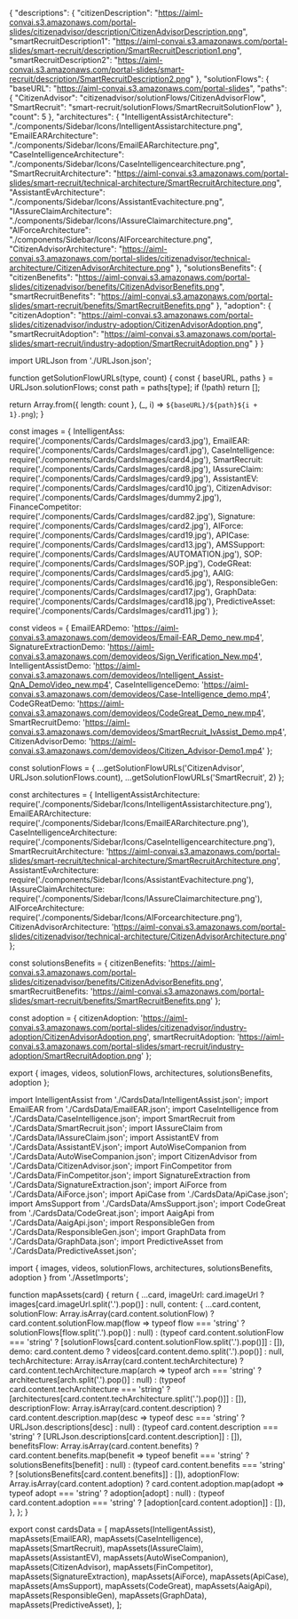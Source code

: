 {
  "descriptions": {
    "citizenDescription": "https://aiml-convai.s3.amazonaws.com/portal-slides/citizenadvisor/description/CitizenAdvisorDescription.png",
    "smartRecruitDescription1": "https://aiml-convai.s3.amazonaws.com/portal-slides/smart-recruit/description/SmartRecruitDescription1.png",
    "smartRecruitDescription2": "https://aiml-convai.s3.amazonaws.com/portal-slides/smart-recruit/description/SmartRecruitDescription2.png"
  },
  "solutionFlows": {
    "baseURL": "https://aiml-convai.s3.amazonaws.com/portal-slides",
    "paths": {
      "CitizenAdvisor": "citizenadvisor/solutionFlows/CitizenAdvisorFlow",
      "SmartRecruit": "smart-recruit/solutionFlows/SmartRecruitSolutionFlow"
    },
    "count": 5
  },
  "architectures": {
    "IntelligentAssistArchitecture": "./components/Sidebar/Icons/IntelligentAssistarchitecture.png",
    "EmailEARArchitecture": "./components/Sidebar/Icons/EmailEARarchitecture.png",
    "CaseIntelligenceArchitecture": "./components/Sidebar/Icons/CaseIntelligencearchitecture.png",
    "SmartRecruitArchitecture": "https://aiml-convai.s3.amazonaws.com/portal-slides/smart-recruit/technical-architecture/SmartRecruitArchitecture.png",
    "AssistantEvArchitecture": "./components/Sidebar/Icons/AssistantEvachitecture.png",
    "IAssureClaimArchitecture": "./components/Sidebar/Icons/IAssureClaimarchitecture.png",
    "AIForceArchitecture": "./components/Sidebar/Icons/AIForcearchitecture.png",
    "CitizenAdvisorArchitecture": "https://aiml-convai.s3.amazonaws.com/portal-slides/citizenadvisor/technical-architecture/CitizenAdvisorArchitecture.png"
  },
  "solutionsBenefits": {
    "citizenBenefits": "https://aiml-convai.s3.amazonaws.com/portal-slides/citizenadvisor/benefits/CitizenAdvisorBenefits.png",
    "smartRecruitBenefits": "https://aiml-convai.s3.amazonaws.com/portal-slides/smart-recruit/benefits/SmartRecruitBenefits.png"
  },
  "adoption": {
    "citizenAdoption": "https://aiml-convai.s3.amazonaws.com/portal-slides/citizenadvisor/industry-adoption/CitizenAdvisorAdoption.png",
    "smartRecruitAdoption": "https://aiml-convai.s3.amazonaws.com/portal-slides/smart-recruit/industry-adoption/SmartRecruitAdoption.png"
  }
}






import URLJson from './URLJson.json';

function getSolutionFlowURLs(type, count) {
  const { baseURL, paths } = URLJson.solutionFlows;
  const path = paths[type];
  if (!path) return [];

  return Array.from({ length: count }, (_, i) => `${baseURL}/${path}${i + 1}.png`);
}

const images = {
  IntelligentAss: require('./components/Cards/CardsImages/card3.jpg'),
  EmailEAR: require('./components/Cards/CardsImages/card1.jpg'),
  CaseIntelligence: require('./components/Cards/CardsImages/card4.jpg'),
  SmartRecruit: require('./components/Cards/CardsImages/card8.jpg'),
  IAssureClaim: require('./components/Cards/CardsImages/card9.jpg'),
  AssistantEV: require('./components/Cards/CardsImages/card10.jpg'),
  CitizenAdvisor: require('./components/Cards/CardsImages/dummy2.jpg'),
  FinanceCompetitor: require('./components/Cards/CardsImages/card82.jpg'),
  Signature: require('./components/Cards/CardsImages/card2.jpg'),
  AIForce: require('./components/Cards/CardsImages/card19.jpg'),
  APICase: require('./components/Cards/CardsImages/card13.jpg'),
  AMSSupport: require('./components/Cards/CardsImages/AUTOMATION.jpg'),
  SOP: require('./components/Cards/CardsImages/SOP.jpg'),
  CodeGReat: require('./components/Cards/CardsImages/card5.jpg'),
  AAIG: require('./components/Cards/CardsImages/card16.jpg'),
  ResponsibleGen: require('./components/Cards/CardsImages/card17.jpg'),
  GraphData: require('./components/Cards/CardsImages/card18.jpg'),
  PredictiveAsset: require('./components/Cards/CardsImages/card11.jpg')
};

const videos = {
  EmailEARDemo: 'https://aiml-convai.s3.amazonaws.com/demovideos/Email-EAR_Demo_new.mp4',
  SignatureExtractionDemo: 'https://aiml-convai.s3.amazonaws.com/demovideos/Sign_Verification_New.mp4',
  IntelligentAssistDemo: 'https://aiml-convai.s3.amazonaws.com/demovideos/Intelligent_Assist-QnA_DemoVideo_new.mp4',
  CaseIntelligenceDemo: 'https://aiml-convai.s3.amazonaws.com/demovideos/Case-Intelligence_demo.mp4',
  CodeGReatDemo: 'https://aiml-convai.s3.amazonaws.com/demovideos/CodeGreat_Demo_new.mp4',
  SmartRecruitDemo: 'https://aiml-convai.s3.amazonaws.com/demovideos/SmartRecruit_IvAssist_Demo.mp4',
  CitizenAdvisorDemo: 'https://aiml-convai.s3.amazonaws.com/demovideos/Citizen_Advisor-Demo1.mp4'
};

const solutionFlows = {
  ...getSolutionFlowURLs('CitizenAdvisor', URLJson.solutionFlows.count),
  ...getSolutionFlowURLs('SmartRecruit', 2)
};

const architectures = {
  IntelligentAssistArchitecture: require('./components/Sidebar/Icons/IntelligentAssistarchitecture.png'),
  EmailEARArchitecture: require('./components/Sidebar/Icons/EmailEARarchitecture.png'),
  CaseIntelligenceArchitecture: require('./components/Sidebar/Icons/CaseIntelligencearchitecture.png'),
  SmartRecruitArchitecture: 'https://aiml-convai.s3.amazonaws.com/portal-slides/smart-recruit/technical-architecture/SmartRecruitArchitecture.png',
  AssistantEvArchitecture: require('./components/Sidebar/Icons/AssistantEvachitecture.png'),
  IAssureClaimArchitecture: require('./components/Sidebar/Icons/IAssureClaimarchitecture.png'),
  AIForceArchitecture: require('./components/Sidebar/Icons/AIForcearchitecture.png'),
  CitizenAdvisorArchitecture: 'https://aiml-convai.s3.amazonaws.com/portal-slides/citizenadvisor/technical-architecture/CitizenAdvisorArchitecture.png'
};

const solutionsBenefits = {
  citizenBenefits: 'https://aiml-convai.s3.amazonaws.com/portal-slides/citizenadvisor/benefits/CitizenAdvisorBenefits.png',
  smartRecruitBenefits: 'https://aiml-convai.s3.amazonaws.com/portal-slides/smart-recruit/benefits/SmartRecruitBenefits.png'
};

const adoption = {
  citizenAdoption: 'https://aiml-convai.s3.amazonaws.com/portal-slides/citizenadvisor/industry-adoption/CitizenAdvisorAdoption.png',
  smartRecruitAdoption: 'https://aiml-convai.s3.amazonaws.com/portal-slides/smart-recruit/industry-adoption/SmartRecruitAdoption.png'
};

export { images, videos, solutionFlows, architectures, solutionsBenefits, adoption };











import IntelligentAssist from './CardsData/IntelligentAssist.json';
import EmailEAR from './CardsData/EmailEAR.json';
import CaseIntelligence from './CardsData/CaseIntelligence.json';
import SmartRecruit from './CardsData/SmartRecruit.json';
import IAssureClaim from './CardsData/IAssureClaim.json';
import AssistantEV from './CardsData/AssistantEV.json';
import AutoWiseCompanion from './CardsData/AutoWiseCompanion.json';
import CitizenAdvisor from './CardsData/CitizenAdvisor.json';
import FinCompetitor from './CardsData/FinCompetitor.json';
import SignatureExtraction from './CardsData/SignatureExtraction.json';
import AiForce from './CardsData/AiForce.json';
import ApiCase from './CardsData/ApiCase.json';
import AmsSupport from './CardsData/AmsSupport.json';
import CodeGreat from './CardsData/CodeGreat.json';
import AaigApi from './CardsData/AaigApi.json';
import ResponsibleGen from './CardsData/ResponsibleGen.json';
import GraphData from './CardsData/GraphData.json';
import PredictiveAsset from './CardsData/PredictiveAsset.json';

import { images, videos, solutionFlows, architectures, solutionsBenefits, adoption } from './AssetImports';

function mapAssets(card) {
  return {
    ...card,
    imageUrl: card.imageUrl ? images[card.imageUrl.split('.').pop()] : null,
    content: {
      ...card.content,
      solutionFlow: Array.isArray(card.content.solutionFlow)
        ? card.content.solutionFlow.map(flow => typeof flow === 'string' ? solutionFlows[flow.split('.').pop()] : null)
        : (typeof card.content.solutionFlow === 'string' ? [solutionFlows[card.content.solutionFlow.split('.').pop()]] : []),
      demo: card.content.demo ? videos[card.content.demo.split('.').pop()] : null,
      techArchitecture: Array.isArray(card.content.techArchitecture)
        ? card.content.techArchitecture.map(arch => typeof arch === 'string' ? architectures[arch.split('.').pop()] : null)
        : (typeof card.content.techArchitecture === 'string' ? [architectures[card.content.techArchitecture.split('.').pop()]] : []),
      descriptionFlow: Array.isArray(card.content.description)
        ? card.content.description.map(desc => typeof desc === 'string' ? URLJson.descriptions[desc] : null)
        : (typeof card.content.description === 'string' ? [URLJson.descriptions[card.content.description]] : []),
      benefitsFlow: Array.isArray(card.content.benefits)
        ? card.content.benefits.map(benefit => typeof benefit === 'string' ? solutionsBenefits[benefit] : null)
        : (typeof card.content.benefits === 'string' ? [solutionsBenefits[card.content.benefits]] : []),
      adoptionFlow: Array.isArray(card.content.adoption)
        ? card.content.adoption.map(adopt => typeof adopt === 'string' ? adoption[adopt] : null)
        : (typeof card.content.adoption === 'string' ? [adoption[card.content.adoption]] : []),
    },
  };
}

export const cardsData = [
  mapAssets(IntelligentAssist),
  mapAssets(EmailEAR),
  mapAssets(CaseIntelligence),
  mapAssets(SmartRecruit),
  mapAssets(IAssureClaim),
  mapAssets(AssistantEV),
  mapAssets(AutoWiseCompanion),
  mapAssets(CitizenAdvisor),
  mapAssets(FinCompetitor),
  mapAssets(SignatureExtraction),
  mapAssets(AiForce),
  mapAssets(ApiCase),
  mapAssets(AmsSupport),
  mapAssets(CodeGreat),
  mapAssets(AaigApi),
  mapAssets(ResponsibleGen),
  mapAssets(GraphData),
  mapAssets(PredictiveAsset),
];
